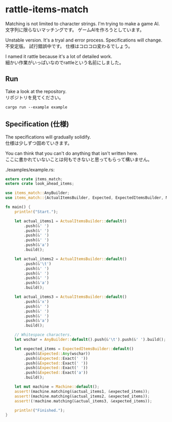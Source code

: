 # rattle-items-match

Matching is not limited to character strings. I'm trying to make a game AI.  
文字列に限らないマッチングです。 ゲームAIを作ろうとしています。  

Unstable version. It's a tryal and error process. Specifications will change.  
不安定版。 試行錯誤中です。 仕様はコロコロ変わるでしょう。  

I named it rattle because it's a lot of detailed work.  
細かい作業がいっぱいなのでrattleという名前にしました。  

## Run

Take a look at the repository.  
リポジトリを見てください。  

```shell
cargo run --example example
```

## Specification (仕様)

The specifications will gradually solidify.  
仕様は少しずつ固めていきます。  

You can think that you can't do anything that isn't written here.  
ここに書かれていないことは何もできないと思ってもらって構いません。  

./examples/example.rs:  

```rust
extern crate items_match;
extern crate look_ahead_items;

use items_match::AnyBuilder;
use items_match::{ActualItemsBuilder, Expected, ExpectedItemsBuilder, Machine};

fn main() {
    println!("Start.");

    let actual_items1 = ActualItemsBuilder::default()
        .push(&' ')
        .push(&' ')
        .push(&' ')
        .push(&' ')
        .push(&'a')
        .build();

    let actual_items2 = ActualItemsBuilder::default()
        .push(&'\t')
        .push(&' ')
        .push(&' ')
        .push(&' ')
        .push(&'a')
        .build();

    let actual_items3 = ActualItemsBuilder::default()
        .push(&'x')
        .push(&' ')
        .push(&' ')
        .push(&' ')
        .push(&'a')
        .build();

    // Whitespace characters.
    let wschar = AnyBuilder::default().push(&'\t').push(&' ').build();

    let expected_items = ExpectedItemsBuilder::default()
        .push(&Expected::Any(wschar))
        .push(&Expected::Exact(' '))
        .push(&Expected::Exact(' '))
        .push(&Expected::Exact(' '))
        .push(&Expected::Exact('a'))
        .build();

    let mut machine = Machine::default();
    assert!(machine.matching(&actual_items1, &expected_items));
    assert!(machine.matching(&actual_items2, &expected_items));
    assert!(!machine.matching(&actual_items3, &expected_items));

    println!("Finished.");
}
```
